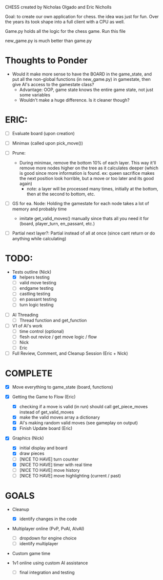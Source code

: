 CHESS
created by Nicholas Olgado and Eric Nicholls

Goal: to create our own application for chess. the idea was just for fun. Over the years its took shape into a full client with a CPU as well.

Game.py holds all the logic for the chess game. Run this file

new_game.py is much better than game.py

# Thoughts to Ponder

- Would it make more sense to have the BOARD in the game_state, and put all the non-global functions (in new_game.py) in gamestate, then give AI's access to the gamestate class?
    - Advantage: OOP, game state knows the entire game state, not just some variables
    - Wouldn't make a huge difference. Is it cleaner though?



# ERIC:
- [ ] Evaluate board (upon creation)

- [ ] Minimax (called upon pick_move())

- [ ] Prune: 
    - During minimax, remove the bottom 10% of each layer. This way it'll remove more nodes higher on the tree as it calculates deeper (which is good since more information is found. ex: queen sacrifice makes the next position look horrible, but a move or too later and its good again)
        - note: a layer will be processed many times, initially at the bottom, then at the second to bottom, etc.

- [ ] GS for ea. Node: Holding the gamestate for each node takes a lot of memory and probably time
    - imitate get_valid_moves() manually since thats all you need it for (board, player_turn, en_passant, etc.)

- [ ] Partial next layer?: Partial instead of all at once (since cant return or do anything while calculating)


# TODO:

- Tests outline (Nick)
    - [x] helpers testing
    - [ ] valid move testing
    - [ ] endgame testing
    - [ ] castling testing
    - [ ] en passant testing
    - [ ] turn logic testing

- [ ] AI Threading
    - [ ] Thread function and get_function

- [ ] V1 of AI's work
    - [ ] time control (optional)
    - [ ] flesh out revice / get move logic / flow
    - [ ] Nick
    - [ ] Eric

- [ ] Full Review, Comment, and Cleanup Session (Eric + Nick)

# COMPLETE

- [x] Move everything to game_state (board, functions)

- [X] Getting the Game to Flow (Eric)
	- [X] checking if a move is valid (in run) should call get_piece_moves instead of get_valid_moves
	- [X] make the valid moves array a dictionary
    - [X] AI's making random valid moves (see gameplay on output)
    - [X] Finish Update board (Eric)

- [x] Graphics (Nick)
    - [x] initial display and board
    - [x] draw pieces
    - [ ] [NICE TO HAVE] turn counter
    - [x] [NICE TO HAVE] timer with real time
    - [ ] [NICE TO HAVE] move history
    - [ ] [NICE TO HAVE] move highlighting (current / past)

# GOALS

- Cleanup
    - [x] identify changes in the code

- Multiplayer online (PvP, PvAI, AIvAI)
    - [ ] dropdown for engine choice
    - [ ] identify multiplayer

- Custom game time

- 1v1 online using custom AI assistance
    - [ ] final integration and testing

